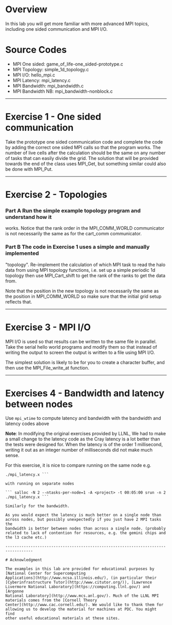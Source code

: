 # Overview

In this lab you will get more familiar with more advanced MPI topics,
including one sided communication and MPI I/O.

# Source Codes

- MPI One sided:    game_of_life-one_sided-prototype.c
- MPI Topology:     simple_1d_topology.c
- MPI I/O:          hello_mpi.c
- MPI Latency:      mpi_latency.c
- MPI Bandwidth:    mpi_bandwidth.c
- MPI Bandwidth NB: mpi_bandwidth-nonblock.c

----------------------------------------------------------------------------------

# Exercise 1 - One sided communication

Take the prototype one sided communication code and complete the code by
adding the correct one sided MPI calls so that the program works. The
number of live cells after the calculation should be the same on any
number of tasks that can easily divide the grid. The solution that will
be provided towards the end of the class uses MPI_Get, but something
similar could also be done with MPI_Put.

----------------------------------------------------------------------------------

# Exercise 2 - Topologies

### Part A Run the simple example topology program and understand how it
works. Notice that the rank order in the MPI_COMM_WORLD communicator is
not necessarily the same as for the cart_comm communicator.

### Part B The code in Exercise 1 uses a simple and manually implemented
"topology". Re-implement the calculation of which MPI task to read the
halo data from using MPI topology functions, i.e. set up a simple
periodic 1d topology then use MPI_Cart_shift to get the rank of the
ranks to get the data from.

Note that the position in the new topology is not necessarily the same
as the position in MPI_COMM_WORLD so make sure that the initial grid
setup reflects that.

----------------------------------------------------------------------------------

# Exercise 3 - MPI I/O

MPI I/O is used so that results can be written to the same file in
parallel. Take the serial hello world programs and modify them so that
instead of writing the output to screen the output is written to a file
using MPI I/O.

The simplest solution is likely to be for you to create a character
buffer, and then use the MPI_File_write_at function.

----------------------------------------------------------------------------------

# Exercises 4 - Bandwidth and latency between nodes

Use `mpi_wtime` to compute latency and bandwidth with the bandwidth and
latency codes above

**Note**: In modifying the original exercises provided by LLNL, We had
to make a small change to the latency code as the Cray latency is a lot
better than the tests were designed for. When the latency is of the
order 1 millisecond, writing it out as an integer number of milliseconds
did not make much sense.

For this exercise, it is nice to compare running on the same node e.g.

``` salloc -N 1 --ntasks-per-node=2 -A <project> -t 00:05:00 srun -n 2
./mpi_latency.x ```

with running on separate nodes

``` salloc -N 2 --ntasks-per-node=1 -A <project> -t 00:05:00 srun -n 2
./mpi_latency.x ```

Similarly for the bandwidth.

As you would expect the latency is much better on a single node than
across nodes, but possibly unexpectedly if you just have 2 MPI tasks the
bandwidth is better between nodes than across a single node. (probably
related to lack of contention for resources, e.g. the gemini chips and
the l3 cache etc.)

----------------------------------------------------------------------------------

# Acknowledgment

The examples in this lab are provided for educational purposes by
[National Center for Supercomputing
Applications](http://www.ncsa.illinois.edu/), (in particular their
[Cyberinfrastructure Tutor](http://www.citutor.org/)), [Lawrence
Livermore National Laboratory](https://computing.llnl.gov/) and [Argonne
National Laboratory](http://www.mcs.anl.gov/). Much of the LLNL MPI
materials comes from the [Cornell Theory
Center](http://www.cac.cornell.edu/). We would like to thank them for
allowing us to develop the material for machines at PDC. You might find
other useful educational materials at these sites.

